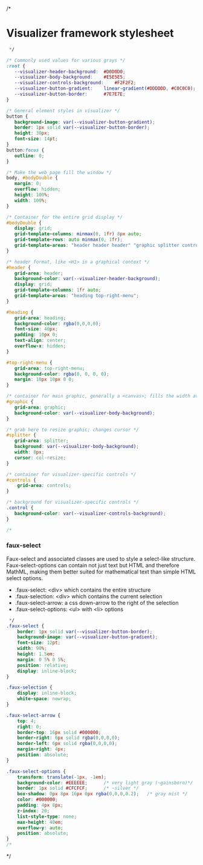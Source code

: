 /*
# Visualizer framework stylesheet
```css
 */

/* Commonly used values for various grays */
:root {
   --visualizer-header-background:	#D0D0D0;
   --visualizer-body-background:	#E5E5E5;
   --visualizer-controls-background:	#F2F2F2;
   --visualizer-button-gradient:	linear-gradient(#DDDDDD, #C0C0C0);
   --visualizer-button-border:		#7E7E7E;
}

/* General element styles in visualizer */
button {
   background-image: var(--visualizer-button-gradient);
   border: 1px solid var(--visualizer-button-border);
   height: 30px;
   font-size: 14pt;
}
button:focus {
   outline: 0;
}

/* Make the web page fill the window */
body, #bodyDouble {
   margin: 0;
   overflow: hidden;
   height: 100%;
   width: 100%;
}

/* Container for the entire grid display */
#bodyDouble {
   display: grid;
   grid-template-columns: minmax(0, 1fr) 8px auto;
   grid-template-rows: auto minmax(0, 1fr);
   grid-template-areas: "header header header" "graphic splitter controls";
}

/* header format, like <H1> in a graphical context */
#header {
   grid-area: header;
   background-color: var(--visualizer-header-background);
   display: grid;
   grid-template-columns: 1fr auto;
   grid-template-areas: "heading top-right-menu";
}

#heading {
   grid-area: heading;
   background-color: rgba(0,0,0,0);
   font-size: 40px;
   padding: 10px 0;
   text-align: center;
   overflow-x: hidden;
}

#top-right-menu {
   grid-area: top-right-menu;
   background-color: rgba(0, 0, 0, 0);
   margin: 10px 10px 0 0;
}

/* container for main graphic, generally a <canvas>; fills the width available */
#graphic {
   grid-area: graphic;
   background-color: var(--visualizer-body-background);
}

/* grab here to resize graphic; changes cursor */
#splitter {
   grid-area: splitter;
   background: var(--visualizer-body-background);
   width: 8px;
   cursor: col-resize;
}

/* container for visualizer-specific controls */
#controls {
    grid-area: controls;
}

/* background for visualizer-specific controls */
.control {
   background-color: var(--visualizer-controls-background);
}

/*
```
### faux-select
Faux-select and associated classes are used to style a select-like structure. Faux-select-options can contain not just text but HTML and therefore MathML, making them better suited for mathematical text than simple HTML select options.
  * .faux-select: &lt;div&gt; which contains the entire structure
  * .faux-selection: &lt;div&gt; which contains the current selection
  * .faux-select-arrow: a css down-arrow to the right of the selection
  * .faux-select-options: &lt;ul&gt; with &lt;li&gt; options

```css
 */
.faux-select {
    border: 1px solid var(--visualizer-button-border);
    background-image: var(--visualizer-button-gradient);
    font-size: 12pt;
    width: 90%;
    height: 1.5em;
    margin: 0 5% 0 5%;
    position: relative;
    display: inline-block;
}

.faux-selection {
    display: inline-block;
    white-space: nowrap;
}

.faux-select-arrow {
    top: 4;
    right: 0;
    border-top: 16px solid #000000;
    border-right: 6px solid rgba(0,0,0,0);
    border-left: 6px solid rgba(0,0,0,0);
    margin-right: 4px;
    position: absolute;
}

.faux-select-options {
    transform: translate(-1px, -1em);
    background-color: #EEEEEE;		/* very light gray (~gainsboro)*/
    border: 1px solid #CFCFCF;		/* ~silver */
    box-shadow: 0px 8px 16px 0px rgba(0,0,0,0.2);	/* gray mist */
    color: #000000;	
    padding: 4px 8px;
    z-index: 20;
    list-style-type: none;
    max-height: 40em;
    overflow-y: auto;
    position: absolute;
}
/*
```
 */
